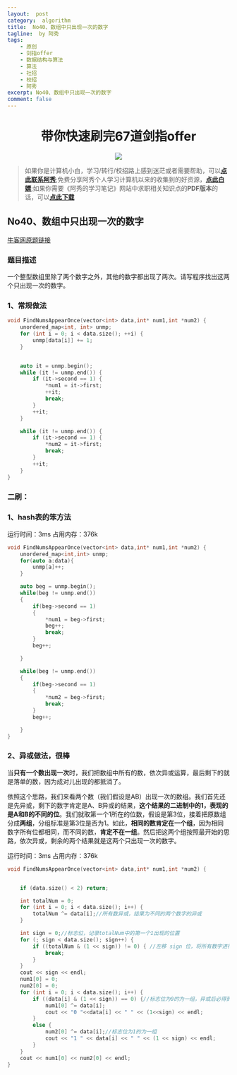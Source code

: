 ```yaml
---
layout:  post
category:  algorithm
title:  No40、数组中只出现一次的数字
tagline:  by 阿秀
tags:
    - 原创
    - 剑指offer
    - 数据结构与算法
    - 算法
    - 社招
    - 校招
    - 阿秀
excerpt: No40、数组中只出现一次的数字
comment: false
---
```


<h1 align="center">带你快速刷完67道剑指offer</h1>

<div align="center">
  <a href="/notes/05-xiustar/01-xiustar_reading_guide/01-introduce.html#阿秀组建了一个校招学习圈子">
      <img src="https://axiu-image-bed.oss-cn-shanghai.aliyuncs.com/img/202205222116157.png">
  </a></div>


> 如果你是计算机小白，学习/转行/校招路上感到迷茫或者需要帮助，可以<font style="font-weight:bold; color:#4169E1;text-decoration:underline;">[点此联系阿秀](/notes/08-other/02-question.html#_4、阿秀-如何才能联系到你)</font>;免费分享阿秀个人学习计算机以来的收集到的好资源，<font style="font-weight:bold; color:#4169E1;text-decoration:underline;">[点此白嫖](/notes/07-resources/01-free/01-introduce.html)</font>;如果你需要《阿秀的学习笔记》网站中求职相关知识点的**PDF版本**的话，可以<font style="font-weight:bold; color:#4169E1;text-decoration:underline;">[点此下载](/notes/08-other/02-question.html#_5、如何下载阿秀的学习笔记内容pdf版本)</font> 



## **No40、数组中只出现一次的数字**

<font style="font-weight:normal; color:#4169E1;text-decoration:underline;" target="_blank"> [牛客网原题链接](https://www.nowcoder.com/practice/e02fdb54d7524710a7d664d082bb7811?tpId=13&&tqId=11193&rp=1&ru=/ta/coding-interviews&qru=/ta/coding-interviews/question-ranking)</font>

### **题目描述**

一个整型数组里除了两个数字之外，其他的数字都出现了两次。请写程序找出这两个只出现一次的数字。 



### **1、常规做法**

~~~cpp
void FindNumsAppearOnce(vector<int> data,int* num1,int *num2) {
    unordered_map<int, int> unmp;
    for (int i = 0; i < data.size(); ++i) {
        unmp[data[i]] += 1;
    }


    auto it = unmp.begin();
    while (it != unmp.end()) {
        if (it->second == 1) {
            *num1 = it->first;
            ++it;
            break;
        }
        ++it;
    }

    while (it != unmp.end()) {
        if (it->second == 1) {
            *num2 = it->first;
            break;
        }
        ++it;
    }
}
~~~



### **二刷：**

### **1、hash表的笨方法**

运行时间：3ms  占用内存：376k

~~~cpp
void FindNumsAppearOnce(vector<int> data,int* num1,int *num2) {
    unordered_map<int,int> unmp;
    for(auto a:data){
        unmp[a]++;
    }

    auto beg = unmp.begin();
    while(beg != unmp.end())
    {
        if(beg->second == 1)
        {
            *num1 = beg->first;
            beg++;
            break;
        }
        beg++;

    }

    while(beg != unmp.end())
    {
        if(beg->second == 1)
        {
            *num2 = beg->first;
            break;
        }
        beg++;

    }
}
~~~



### **2、异或做法，很棒**

  当**只有一个数出现一次**时，我们把数组中所有的数，依次异或运算，最后剩下的就是落单的数，因为成对儿出现的都抵消了。 

依照这个思路，我们来看两个数（我们假设是AB）出现一次的数组。我们首先还是先异或，剩下的数字肯定是A、B异或的结果，**这个结果的二进制中的1，表现的是A和B的不同的位**。我们就取第一个1所在的位数，假设是第3位，接着把原数组分成**两组**，分组标准是第3位是否为1。如此，**相同的数肯定在一个组**，因为相同数字所有位都相同，而不同的数，**肯定不在一组**。然后把这两个组按照最开始的思路，依次异或，剩余的两个结果就是这两个只出现一次的数字。

运行时间：3ms 占用内存：376k

~~~cpp
void FindNumsAppearOnce(vector<int> data,int* num1,int *num2) {


    if (data.size() < 2) return;

    int totalNum = 0;
    for (int i = 0; i < data.size(); i++) {
        totalNum ^= data[i];//所有数异或，结果为不同的两个数字的异或
    }

    int sign = 0;//标志位，记录totalNum中的第一个1出现的位置
    for (; sign < data.size(); sign++) {
        if ((totalNum & (1 << sign)) != 0) { //左移 sign 位，将所有数字进行左移sign位，而低位补上0
            break;
        }
    }
    cout << sign << endl;
    num1[0] = 0;
    num2[0] = 0;
    for (int i = 0; i < data.size(); i++) {
        if ((data[i] & (1 << sign)) == 0) {//标志位为0的为一组，异或后必得到一个数字（这里注意==的优先级高于&，需在前面加（））
            num1[0] ^= data[i];
            cout << "0 "<<data[i] << " " << (1<<sign) << endl;
        }
        else {
            num2[0] ^= data[i];//标志位为1的为一组
            cout << "1 " << data[i] << " " << (1 << sign) << endl;
        }
    }
    cout << num1[0] << num2[0] << endl;       
}
~~~


<p id = "数组中只出现一次的数字"></p>

